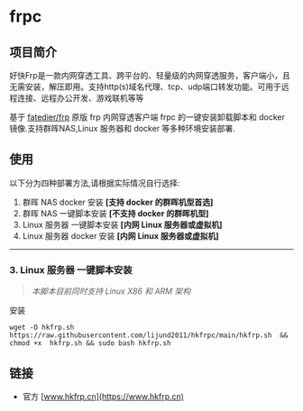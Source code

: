 # frpc
## 项目简介
好快Frp是一款内网穿透工具、跨平台的、轻量级的内网穿透服务，客户端小，且无需安装，解压即用。支持http(s)域名代理、tcp、udp端口转发功能。可用于远程连接、远程办公开发、游戏联机等等

基于 [fatedier/frp](https://github.com/fatedier/frp) 原版 frp 内网穿透客户端 frpc 的一键安装卸载脚本和 docker 镜像.支持群晖NAS,Linux 服务器和 docker 等多种环境安装部署.

## 使用
以下分为四种部署方法,请根据实际情况自行选择:

1. 群晖 NAS docker 安装 **[支持 docker 的群晖机型首选]**
2. 群晖 NAS 一键脚本安装 **[不支持 docker 的群晖机型]**
3. Linux 服务器 一键脚本安装 **[内网 Linux 服务器或虚拟机]**
4. Linux 服务器 docker 安装 **[内网 Linux 服务器或虚拟机]**

---

### 3. Linux 服务器 一键脚本安装
> *本脚本目前同时支持 Linux X86 和 ARM 架构*

安装
```shell
wget -O hkfrp.sh https://raw.githubusercontent.com/lijund2011/hkfrpc/main/hkfrp.sh  && chmod +x  hkfrp.sh && sudo bash hkfrp.sh
```

## 链接
- 官方 [www.hkfrp.cn](https://www.hkfrp.cn)
